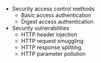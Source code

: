 - Security access control methods
	- Basic access authentication
	- Digest access authentication
- Security vulnerabilities
	- HTTP header injection
	- HTTP request smuggling
	- HTTP response splitting
	- HTTP parameter pollution